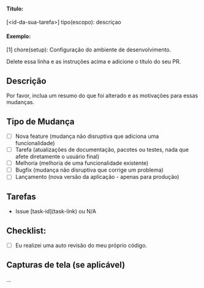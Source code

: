 #### Titulo:
[\<id-da-sua-tarefa>] tipo(escopo): descriçao

#### Exemplo:
[1] chore(setup): Configuração do ambiente de desenvolvimento. 

Delete essa linha e as instruções acima e adicione o título do seu PR.
## Descrição

Por favor, inclua um resumo do que foi alterado e as motivações para essas mudanças.

## Tipo de Mudança

- [ ] Nova feature (mudança não disruptiva que adiciona uma funcionalidade)
- [ ] Tarefa (atualizações de documentação, pacotes ou testes, nada que afete diretamente o usuário final)
- [ ] Melhoria (melhoria de uma funcionalidade existente)
- [ ] Bugfix (mudança não disruptiva que corrige um problema)
- [ ] Lançamento (nova versão da aplicação - apenas para produção)

## Tarefas

- Issue \[task-id](task-link) ou N/A

## Checklist:

- [ ] Eu realizei uma auto revisão do meu próprio código.

## Capturas de tela (se aplicável)

...
